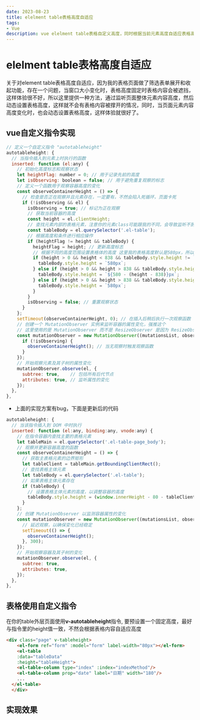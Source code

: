 ```yaml
---
date: 2023-08-23
title: elelment table表格高度自适应
tags:
- Vue
description: vue elelment table表格自定义高度，同时根据当前元素高度自适应表格高度
---
```


# **elelment table表格高度自适应**

关于对element table表格高度自适应，因为我的表格页面做了筛选表单展开和收起功能，存在一个问题，当窗口大小变化时，表格高度固定时表格内容会被遮挡，这样体验很不好，所以这里提供一种方法，通过监听页面整体元素内容高度，然后动态设置表格高度，这样就不会有表格内容被撑开的情况，同时，当页面元素内容高度变化时，也会动态设置表格高度，这样体验就很好了。

## **vue自定义指令实现**

```javascript
// 定义一个自定义指令 "autotableheight"
autotableheight: {
  // 当指令插入到元素上时执行的函数
  inserted: function (el:any) {
    // 初始化高度标志和观察状态
    let heightFlag: number = 0; // 用于记录先前的高度
    let isObserving: boolean = false; // 用于避免重复观察的标志
    // 定义一个函数用于观察容器高度的变化
    const observeContainerHeight = () => {
      // 检查是否正在观察并且元素存在，一定要有，不然会陷入死循环，页面卡死
      if (!isObserving && el) {
        isObserving = true; // 标记为正在观察
        // 获取当前容器的高度
        const height = el.clientHeight;
        // 查找元素内部的表格元素，注意你的元素class可能跟我的不同，会导致监听不到情况
        const tableBody = el.querySelector('.el-table');
        // 根据高度和条件进行相应操作
        if (heightFlag != height && tableBody) {
          heightFlag = height; // 更新高度标志
          // 根据不同的高度范围设置表格体的高度 这里我的表格高度默认是580px，所以基于580px进行判断，可以根据实际情况去修改
          if (height > 0 && height < 838 && tableBody.style.height != `580px`) {
            tableBody.style.height = `580px`;
          } else if (height > 0 && height > 838 && tableBody.style.height == `580px`) {
            tableBody.style.height = `${580 - (height - 838)}px`;
          } else if (height > 0 && height > 838 && tableBody.style.height != `580px`) {
            tableBody.style.height = `580px`;
          }
        }
        isObserving = false; // 重置观察状态
      }
    };
    setTimeout(observeContainerHeight, 0); // 在插入后稍后执行一次观察函数
    // 创建一个 MutationObserver 实例来监听容器的属性变化，强推这个
    // 这里使用的是 MutationObserver 而不是 ResizeObserver 是因为 ResizeObserver 存在兼容性问题
    const mutationObserver = new MutationObserver((mutationsList, observer) => {
      if (!isObserving) {
        observeContainerHeight(); // 当无观察时触发观察函数
      }
    });
    // 开始观察元素及其子树的属性变化
    mutationObserver.observe(el, {
      subtree: true,    // 包括所有后代节点
      attributes: true, // 监听属性的变化
    });
  },
},
```

* 上面的实现方案有bug，下面是更新后的代码

```js
autotableheight: {
  // 当该指令插入到 DOM 中时执行
  inserted: function (el:any, binding:any, vnode:any) {
    // 在指令容器内查找主要的表格元素
    let tableMain = el.querySelector('.el-table-page_body');
    // 观察并更新容器高度的函数
    const observeContainerHeight = () => {
      // 获取主表格元素的边界矩形
      let tableClient = tableMain.getBoundingClientRect();
      // 查找表格主体元素
      let tableBody = el.querySelector('.el-table');
      // 如果表格主体元素存在
      if (tableBody) {
        // 设置表格主体元素的高度，以调整容器的高度
        tableBody.style.height = (window.innerHeight - 80 - tableClient.top) + 'px';
      }
    };
    // 创建 MutationObserver 以监测容器属性的变化
    const mutationObserver = new MutationObserver((mutationsList, observer) => {
      // 延迟观察，以确保变化已经稳定
      setTimeout(() => {
        observeContainerHeight();
      }, 300);
    });
    // 开始观察容器及其子树的变化
    mutationObserver.observe(el, {
      subtree: true,
      attributes: true,
    });
  },
},
```

## **表格使用自定义指令**

在你的table外层页面使用**v-autotableheight**指令, 要预设置一个固定高度，最好与指令里的height值一致，不然会根据表格内容自适应高度

```html
<div class="page" v-tableheight>
    <el-form ref="form" :model="form" label-width="80px"></el-form>
    <el-table
    :data="tableData"
    :height="tableHeight">
    <el-table-column type="index" :index="indexMethod"/>
    <el-table-column prop="date" label="日期" width="180"/>
    ...
  </el-table>
  </div>
```

## **实现效果**

<a data-fancybox="gallery" href="https://i.mji.rip/2023/11/21/970d454b4e9d57ad7b0e89552e999ec9.gif" data-caption="表格动态高度">
    <img v-lazy="'https://i.mji.rip/2023/11/21/970d454b4e9d57ad7b0e89552e999ec9.gif'"/>
</a>

<Fancybox />
<Comment />
